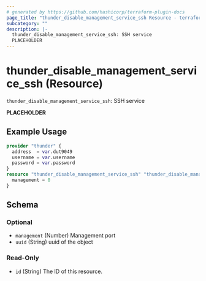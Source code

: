 ```yaml
---
# generated by https://github.com/hashicorp/terraform-plugin-docs
page_title: "thunder_disable_management_service_ssh Resource - terraform-provider-thunder"
subcategory: ""
description: |-
  thunder_disable_management_service_ssh: SSH service
  PLACEHOLDER
---
```


# thunder_disable_management_service_ssh (Resource)

`thunder_disable_management_service_ssh`: SSH service

__PLACEHOLDER__

## Example Usage

```terraform
provider "thunder" {
  address  = var.dut9049
  username = var.username
  password = var.password
}
resource "thunder_disable_management_service_ssh" "thunder_disable_management_service_ssh" {
  management = 0
}
```

<!-- schema generated by tfplugindocs -->
## Schema

### Optional

- `management` (Number) Management port
- `uuid` (String) uuid of the object

### Read-Only

- `id` (String) The ID of this resource.


